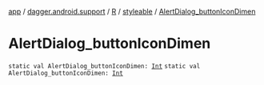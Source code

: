 [app](../../../index.md) / [dagger.android.support](../../index.md) / [R](../index.md) / [styleable](index.md) / [AlertDialog_buttonIconDimen](./-alert-dialog_button-icon-dimen.md)

# AlertDialog_buttonIconDimen

`static val AlertDialog_buttonIconDimen: `[`Int`](https://kotlinlang.org/api/latest/jvm/stdlib/kotlin/-int/index.html)
`static val AlertDialog_buttonIconDimen: `[`Int`](https://kotlinlang.org/api/latest/jvm/stdlib/kotlin/-int/index.html)